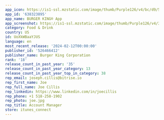 ```yaml
---
app_icon: https://is1-ssl.mzstatic.com/image/thumb/Purple126/v4/bc/d9/50/bcd95098-4625-a000-620e-b55e1fa9ae9c/AppIcon-1x_U007epad-85-220.png/1024x1024bb.png
app_id: '638323895'
app_name: BURGER KING® App
app_screenshot: https://is1-ssl.mzstatic.com/image/thumb/Purple126/v4/35/10/9b/35109b82-bf6a-80f0-f9a4-84913f2e8efb/42c20fcf-47eb-42d8-bcf0-99b937da3aa9_iOSX_App_Store_1.png/1242x2688bb.png
category: Food & Drink
country: US
id: UoXkWBaaYJUS
language: en
most_recent_release: '2024-02-12T00:00:00'
publisher_id: '526466412'
publisher_name: Burger King Corporation
rank: '18'
release_count_in_past_year: '35'
release_count_in_past_year_category: 13
release_count_in_past_year_top_in_category: 38
rep_email: joseph.cillis@bitrise.io
rep_first_name: Joe
rep_full_name: Joe Cillis
rep_linkedin: https://www.linkedin.com/in/joecillis
rep_phone: +1 518-258-1902
rep_photo: joe.jpg
rep_title: Account Manager
store: itunes_connect
---
```

